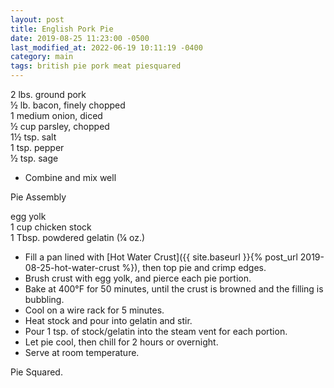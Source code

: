 ```yaml
---
layout: post
title: English Pork Pie
date: 2019-08-25 11:23:00 -0500
last_modified_at: 2022-06-19 10:11:19 -0400
category: main
tags: british pie pork meat piesquared
---
```

2 lbs. ground pork  
½ lb. bacon, finely chopped  
1 medium onion, diced  
½ cup parsley, chopped  
1½ tsp. salt  
1 tsp. pepper  
½ tsp. sage  
* Combine and mix well

Pie Assembly  
  
egg yolk  
1 cup chicken stock  
1 Tbsp. powdered gelatin (¼ oz.)  
* Fill a pan lined with [Hot Water Crust]({{ site.baseurl }}{% post_url 2019-08-25-hot-water-crust %}), then top pie and crimp edges.
* Brush crust with egg yolk, and pierce each pie portion.
* Bake at 400°F for 50 minutes, until the crust is browned and the filling is bubbling.
* Cool on a wire rack for 5 minutes.
* Heat stock and pour into gelatin and stir.
* Pour 1 tsp. of stock/gelatin into the steam vent for each portion.
* Let pie cool, then chill for 2 hours or overnight.
* Serve at room temperature.

Pie Squared.  
